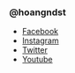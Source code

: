 ### @hoangndst
- [Facebook](https://www.facebook.com/techs25)
- [Instagram](https://www.instagram.com/hoangndst)
- [Twitter](https://twitter.com/hoangndst)
- [Youtube](https://www.youtube.com/channel/UCy7vHY6lWvAb7EOfS3Btgtw)